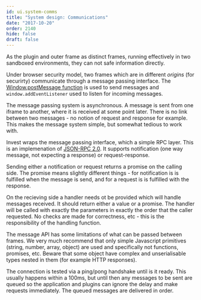```yaml
---
id: ui.system-comms
title: "System design: Communications"
date: "2017-10-20"
order: 2140
hide: false
draft: false
---
```


As the plugin and outer frame as distinct frames, running effectively in two sandboxed environments, they can not safe information directly.

Under browser security model, two frames which are in different *origins* (for securirty) communicate through a message passing interface. The [Window.postMessage function](https://developer.mozilla.org/en-US/docs/Web/API/Window/postMessage) is used to send messages and `window.addEventListener` used to listen for incoming messages.

The message passing system is asynchronous. A message is sent from one iframe to another, where it is received at some point later. There is no link between two messages - no notion of request and response for example. This makes the message system simple, but somewhat tedious to work with.

Invest wraps the message passing interface, which a simple RPC layer. This is an implemenation of [JSON-RPC 2.0](http://www.jsonrpc.org/specification). It supports notification (one way message, not expecting a response) or request-response. 

Sending either a notification or request returns a promise on the calling side. The promise means slightly different things - for notification is is fulfilled when the message is send, and for a request is is fulfilled with the response. 

On the recieving side a handler needs ot be provided which will handle messages received. It should return either a value or a promise. The handler will be called with exactly the parameters in exactly the order that the caller requested. No checks are made for correctness, etc - this is the responsibility of the handling function.

The message API has some limitations of what can be passed between frames. We very much recommend that only simple Javascript primitives (string, number, array, object) are used and specifically not functions, promises, etc. Beware that some object have complex and unserialisable types nested in them (for example HTTP responses).

The connection is tested via a ping/pong handshake until is it ready. This usually happens within a 100ms, but until then any messages to be sent are queued so the application and plugins can ignore the delay and make requests immediately. The queued messages are delivered in order.

